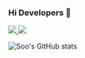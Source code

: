 ### Hi Developers 👋

<!--
**rndtn/rndtn** is a ✨ _special_ ✨ repository because its `README.md` (this file) appears on your GitHub profile.

Here are some ideas to get you started:

- 🔭 I’m currently working on ...
- 🌱 I’m currently learning ...
- 👯 I’m looking to collaborate on ...
- 🤔 I’m looking for help with ...
- 💬 Ask me about ...
- 📫 How to reach me: ...
- 😄 Pronouns: ...
- ⚡ Fun fact: ...
-->


<a href="https://velog.io/@rndtn" target="_blank"><img src="https://img.shields.io/badge/Blogger-FF5722?style=flat-square&logo=Blogger&logoColor=white"/>
<img src="https://img.shields.io/badge/Blogger-FF5722?style=flat-square&logo=Blogger&logoColor=white"/>
</a>

![Soo's GitHub stats](https://github-readme-stats.vercel.app/api?username=rndtn&show_icons=true&theme=radical)

